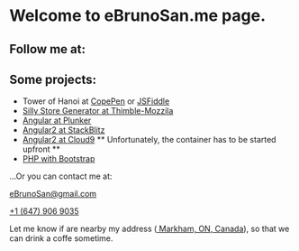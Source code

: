 <script defer src="https://use.fontawesome.com/releases/v5.0.10/js/all.js" integrity="sha384-slN8GvtUJGnv6ca26v8EzVaR9DC58QEwsIk9q1QXdCU8Yu8ck/tL/5szYlBbqmS+" crossorigin="anonymous"></script>


# Welcome to eBrunoSan.me page.
## Follow me at:
[<i class="fab fa-github fa-3x"></i>](https://github.com/ebrunosan)
[<i class="fab fa-gitlab fa-3x"></i>](https://gitlab.com/ebrunosan)
[<i class="fab fa-linkedin fa-3x"></i>](https://www.linkedin.com/in/ebrunosan)
[<i class="fab fa-twitter fa-3x"></i>](https://twitter.com/ebrunosan)
[<i class="fab fa-wordpress fa-3x"></i>](https://ebrunosan.wordpress.com/)

## Some projects:
- Tower of Hanoi at [CopePen](https://codepen.io/ebrunosan/pen/NMRoZX) or [JSFiddle](https://jsfiddle.net/ebrunosan/8hkxot4a/)
- [Silly Store Generator at Thimble-Mozzila](https://thimbleprojects.org/ebrunosan/467686)
- [Angular at Plunker](https://embed.plnkr.co/uVy4H64hZBmzucoHjXM3/)
- [Angular2 at StackBlitz](https://stackblitz.com/edit/angular-qijtbn)
- [Angular2 at Cloud9](https://angular2-bdasilvasantos00.c9users.io/) ** Unfortunately, the container has to be started upfront **
- [PHP with Bootstrap](http://web.ebrunosan.epizy.com)

...Or you can contact me at:

[<i class="fas fa-envelope fa-lg"></i> eBrunoSan@gmail.com](mailto:ebrunosan@gmail.com)

[<i class="fas fa-phone fa-lg"></i> +1 (647) 906 9035](tel:+16479069035)

Let me know if are nearby my address ([<i class="fas fa-map-marker-alt"></i> Markham, ON, Canada](https://goo.gl/maps/fSSwMpRAKRx)), so that we can drink a coffe sometime.
